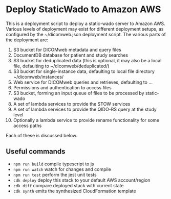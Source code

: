 # Deploy StaticWado to Amazon AWS

This is a deployment script to deploy a static-wado server to Amazon AWS.  Various levels of deployment may
exist for different deployment setups, as configured by the ~/dicomweb.json deployment script.  The various parts of the deployment are:
1. S3 bucket for DICOMweb metadata and query files
2. DocumentDB database for patient and study searches
3. S3 bucket for deduplicated data (this is optional, it may also be a local file, defaulting to ~/dicomweb/deduplicated/)
4. S3 bucket for single-instance data, defaulting to local file directory ~/dicomweb/instances/
5. Web service for DICOMweb queries and retrieves, defaulting to ...
6. Permissions and authentication to access files
7. S3 bucket, forming an input queue of files to be processed by static-wado
8. A set of lambda services to provide the STOW services
9. A set of lambda services to provide the QIDO-RS query at the study level
10. Optionally a lambda service to provide rename functionality for some access paths

Each of these is discussed below.

## Useful commands

 * `npm run build`   compile typescript to js
 * `npm run watch`   watch for changes and compile
 * `npm run test`    perform the jest unit tests
 * `cdk deploy`      deploy this stack to your default AWS account/region
 * `cdk diff`        compare deployed stack with current state
 * `cdk synth`       emits the synthesized CloudFormation template
